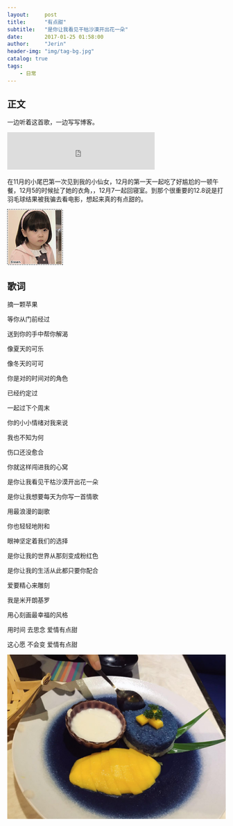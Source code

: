 ```yaml
---
layout:     post
title:      "有点甜"
subtitle:   "是你让我看见干枯沙漠开出花一朵"
date:       2017-01-25 01:58:00
author:     "Jerin"
header-img: "img/tag-bg.jpg"
catalog: true
tags:
    - 日常
---
```

## 正文

一边听着这首歌，一边写写博客。

<embed src="http://music.163.com/#/m/song?id=165340&userid=51577350" width="340" height="86"  allowNetworking="all">

在11月的小尾巴第一次见到我的小仙女，12月的第一天一起吃了好尴尬的一顿午餐，12月5的时候扯了她的衣角，，12月7一起回寝室。到那个很重要的12.8说是打羽毛球结果被我骗去看电影，想起来真的有点甜的。

![](/img/2017-01-24/2.gif)


## 歌词

摘一颗苹果

等你从门前经过

送到你的手中帮你解渴

像夏天的可乐

像冬天的可可

你是对的时间对的角色

已经约定过

一起过下个周末

你的小小情绪对我来说

我也不知为何

伤口还没愈合

你就这样闯进我的心窝

是你让我看见干枯沙漠开出花一朵

是你让我想要每天为你写一首情歌

用最浪漫的副歌

你也轻轻地附和

眼神坚定着我们的选择

是你让我的世界从那刻变成粉红色

是你让我的生活从此都只要你配合

爱要精心来雕刻

我是米开朗基罗

用心刻画最幸福的风格

用时间 去思念 爱情有点甜

这心愿 不会变 爱情有点甜

![](/img/2017-01-24/1.jpg)

